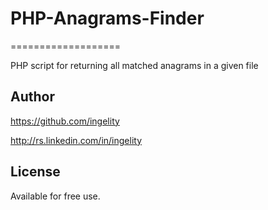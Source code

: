# PHP-Anagrams-Finder
===================

PHP script for returning all matched anagrams in a given file


## Author

https://github.com/ingelity

http://rs.linkedin.com/in/ingelity

## License

Available for free use.